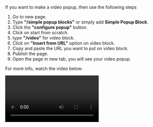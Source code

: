 
If you want to make a video popup, then use the following steps

1. Go to new page.
2. Type **"/simple popup blocks"** or simply add **Simple Popup Block**.
3. Click the **"configure popup"** button.
4. Click on start from scratch.
5. type **"/video"** for video block.
6. Click on **"Insert from URL"** option on video block.
7. Copy and paste the URL you want to put on video block.
8. Publish the page.
9. Open the page in new tab, you will see your video popup. 


For more info, watch the video below.

![type:video](/video/popup.mp4)